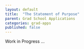 ```yaml
---
layout: default
title:  "The Statement of Purpose"
parent: Grad School Applications
categories: grad-apps
published: false
---
```


Work in Progress ...

<div style="display:none">
Hey there!

I'm working on this post where I will describe my experience with writing a statement of purpose.
Things I will try to cover:

1. My process of writing an SoP.
2. A simple SoP structure.
3. What an SoP `should have`?
4. What an SoP `should not have`?
5. Other Links to "How to write a SoP", tips/tricks, tutorials, and guides.

Progress: ![5%](https://progress-bar.dev/5)

SoP Writing:
There is a ton of advice out there on how-to-write-a-winning SoP, but I personally found it most
useful to start from scratch. 


SoP Reviewing and Feedback:

I think the most important part of "writing" is "re-writing better".
In that regard, to polish any written material, feedback is critical. 
I found feedback really useful during the application process (esp. for my SoP).

But it is a given that you will hear contradictory arguments (just like paper reviews :P), that, at face value, will just
further increase the uncertainity in this whole process.I hence found to CRITICAL to sieve this feedback for the chunks of 
gold that would make or break my SoP. 

To do that, I first created a priority order for the feedback I was looking for.
This helped me pick-and-choose what I need to improve and what I can leave to keep the writing
fresh and unique to my experiences. Let me go over my this priority order:


1. My Own Feedback after a 10 day Marination:

2. Feedback from Mentors (a.k.a Letter Writers)

3. Feedback from PhD Students

4. Feedback from Application Support Programs (3rd person):

Find all the support programs from 2021-22 here [LINK]. 
These should mostly be available for upcoming cycles.



</div>


